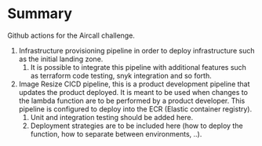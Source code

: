 # Summary

Github actions for the Aircall challenge.

1. Infrastructure provisioning pipeline in order to deploy infrastructure such as the initial landing zone.
   1. It is possible to integrate this pipeline with additional features such as terraform code testing, snyk integration and so forth.
2. Image Resize CICD pipeline, this is a product development pipeline that updates the product deployed. It is meant to be used when changes to the lambda function are to be performed by a product developer. This pipeline is configured to deploy into the ECR (Elastic container registry).
   1. Unit and integration testing should be added here.
   2. Deployment strategies are to be included here (how to deploy the function, how to separate between environments, ..).
